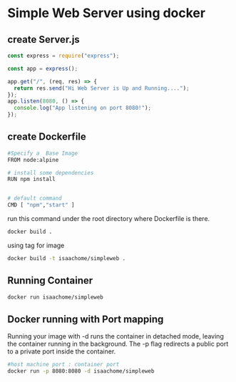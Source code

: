 # Simple Web Server using docker

## create Server.js

```js
const express = require("express");

const app = express();

app.get("/", (req, res) => {
  return res.send("Hi Web Server is Up and Running....");
});
app.listen(8080, () => {
  console.log("App listening on port 8080!");
});
```

## create Dockerfile

```sh
#Specify a  Base Image
FROM node:alpine

# install some dependencies
RUN npm install


# default command
CMD [ "npm","start" ]
```

run this command under the root directory where Dockerfile is there.

```sh
docker build .
```

using tag for image

```sh
docker build -t isaachome/simpleweb .
```

## Running Container

```sh
docker run isaachome/simpleweb
```

## Docker running with Port mapping

Running your image with -d runs the container in detached mode, leaving the container running in the background. The -p flag redirects a public port to a private port inside the container.

```sh
#host machine port : container port
docker run -p 8080:8080 -d isaachome/simpleweb
```
